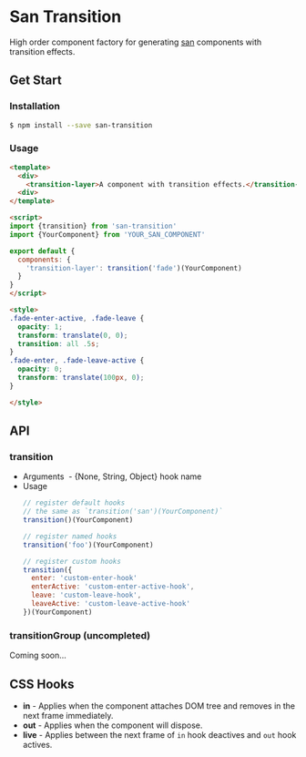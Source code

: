 # San Transition

High order component factory for generating [san](//github.com/ecomfe/san) components with transition effects.

## Get Start

### Installation

```bash
$ npm install --save san-transition
```

### Usage

```html
<template>
  <div>
    <transition-layer>A component with transition effects.</transition-layer>
  <div>
</template>

<script>
import {transition} from 'san-transition'
import {YourComponent} from 'YOUR_SAN_COMPONENT'

export default {
  components: {
    'transition-layer': transition('fade')(YourComponent)
  }
}
</script>

<style>
.fade-enter-active, .fade-leave {
  opacity: 1;
  transform: translate(0, 0);
  transition: all .5s;
}
.fade-enter, .fade-leave-active {
  opacity: 0;
  transform: translate(100px, 0);
}

</style>
```

## API

### transition

- Arguments
  - {None, String, Object} hook name
- Usage
  ```javascript
  // register default hooks
  // the same as `transition('san')(YourComponent)`
  transition()(YourComponent)

  // register named hooks
  transition('foo')(YourComponent)

  // register custom hooks
  transition({
    enter: 'custom-enter-hook'
    enterActive: 'custom-enter-active-hook',
    leave: 'custom-leave-hook',
    leaveActive: 'custom-leave-active-hook'
  })(YourComponent)
  ```

### transitionGroup (uncompleted)

Coming soon...

## CSS Hooks

- **in** - Applies when the component attaches DOM tree and removes in the next frame immediately.
- **out** - Applies when the component will dispose.
- **live** - Applies between the next frame of `in` hook deactives and `out` hook actives.

